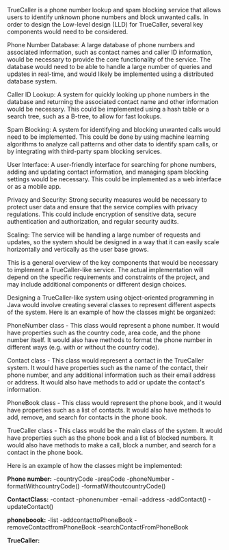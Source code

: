 TrueCaller is a phone number lookup and spam blocking service that allows users to identify unknown phone numbers and block unwanted calls. In order to design the Low-level design (LLD) for TrueCaller, several key components would need to be considered.

Phone Number Database: A large database of phone numbers and associated information, such as contact names and caller ID information, would be necessary to provide the core functionality of the service. The database would need to be able to handle a large number of queries and updates in real-time, and would likely be implemented using a distributed database system.

Caller ID Lookup: A system for quickly looking up phone numbers in the database and returning the associated contact name and other information would be necessary. This could be implemented using a hash table or a search tree, such as a B-tree, to allow for fast lookups.

Spam Blocking: A system for identifying and blocking unwanted calls would need to be implemented. This could be done by using machine learning algorithms to analyze call patterns and other data to identify spam calls, or by integrating with third-party spam blocking services.

User Interface: A user-friendly interface for searching for phone numbers, adding and updating contact information, and managing spam blocking settings would be necessary. This could be implemented as a web interface or as a mobile app.

Privacy and Security: Strong security measures would be necessary to protect user data and ensure that the service complies with privacy regulations. This could include encryption of sensitive data, secure authentication and authorization, and regular security audits.

Scaling: The service will be handling a large number of requests and updates, so the system should be designed in a way that it can easily scale horizontally and vertically as the user base grows.


This is a general overview of the key components that would be necessary to implement a TrueCaller-like service. The actual implementation will depend on the specific requirements and constraints of the project, and may include additional components or different design choices.

Designing a TrueCaller-like system using object-oriented programming in Java would involve 
creating several classes to represent different aspects of the system. Here is an example of how the classes might be organized:

PhoneNumber class - This class would represent a phone number. It would have properties such as the country code, area code, and the phone number itself.
It would also have methods to format the phone number in different ways (e.g. with or without the country code).

Contact class - This class would represent a contact in the TrueCaller system. 
It would have properties such as the name of the contact, their phone number,
and any additional information such as their email address or address.
It would also have methods to add or update the contact's information.

PhoneBook class - This class would represent the phone book, and it would have properties such as a list of contacts. 
It would also have methods to add, remove, and search for contacts in the phone book.

TrueCaller class - This class would be the main class of the system. 
It would have properties such as the phone book and a list of blocked numbers.
It would also have methods to make a call, block a number, and search for a contact in the phone book.

Here is an example of how the classes might be implemented:


**Phone number:**
-countryCode
-areaCode
-phoneNumber
-formatWithcountryCode()
-formatWithoutcountryCode()


**ContactClass:**
-contact 
-phonenumber
-email
-address
-addContact()
-updateContact()

**phoneboook:**
-list<Contact>
-addcontacttoPhoneBook 
-removeContactfromPhoneBook
-searchContactFromPhoneBook

**TrueCaller:**



